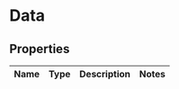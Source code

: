 # Data

## Properties
Name | Type | Description | Notes
------------ | ------------- | ------------- | -------------
